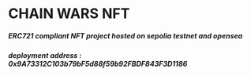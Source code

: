# CHAIN WARS NFT

##### ERC721 compliant NFT project hosted on sepolia testnet and opensea
##### deployment address : 0x9A73312C103b79bF5d88f59b92FBDF843F3D1186



